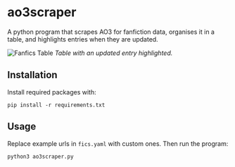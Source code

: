 # ao3scraper
A python program that scrapes AO3 for fanfiction data, organises it in a table, and highlights entries when they are updated.

![Fanfics Table](https://i.ibb.co/bzK7zJQ/Screen-Shot-2022-02-17-at-7-18-47-AM.png)
*Table with an updated entry highlighted.*

## Installation
Install required packages with:

    pip install -r requirements.txt

## Usage
Replace example urls in `fics.yaml` with custom ones.
Then run the program:

    python3 ao3scraper.py
